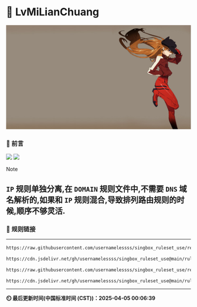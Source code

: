 
# 🧸 LvMiLianChuang
![](https://raw.githubusercontent.com/usernamelessss/picture-bed/main/images/202504042256831.jpg)
### 📣 前言
![](https://shields.io/badge/-移除重复规则-ff69b4) ![](https://shields.io/badge/-IP&nbsp;规则单独存放不与&nbsp;DOMAIN&nbsp;等混合-green)
> [!NOTE]
**`IP` 规则单独分离,在 `DOMAIN` 规则文件中,不需要 `DNS` 域名解析的,如果和 `IP` 规则混合,导致排列路由规则的时候,顺序不够灵活.**
---

###  🔗 规则链接
---

```url
https://raw.githubusercontent.com/usernamelessss/singbox_ruleset_use/refs/heads/main/rule/LvMiLianChuang/LvMiLianChuang_No_IP.json
```

```url
https://cdn.jsdelivr.net/gh/usernamelessss/singbox_ruleset_use@main/rule/LvMiLianChuang/LvMiLianChuang_No_IP.json
```

```url
https://raw.githubusercontent.com/usernamelessss/singbox_ruleset_use/refs/heads/main/rule/LvMiLianChuang/LvMiLianChuang_No_IP.srs
```

```url
https://cdn.jsdelivr.net/gh/usernamelessss/singbox_ruleset_use@main/rule/LvMiLianChuang/LvMiLianChuang_No_IP.srs
```

---
**⏲️ 最后更新时间(中国标准时间 (CST))：2025-04-05 00:06:39**